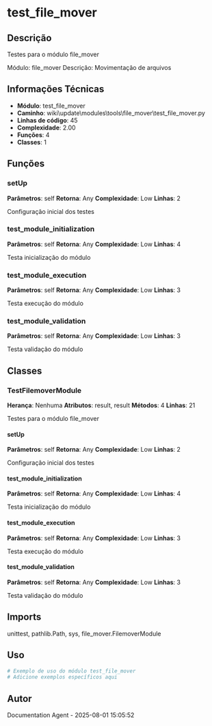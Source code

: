 # test_file_mover

## Descrição

Testes para o módulo file_mover

Módulo: file_mover
Descrição: Movimentação de arquivos

## Informações Técnicas

- **Módulo**: test_file_mover
- **Caminho**: wiki\update\modules\tools\file_mover\test_file_mover.py
- **Linhas de código**: 45
- **Complexidade**: 2.00
- **Funções**: 4
- **Classes**: 1

## Funções

### setUp

**Parâmetros**: self
**Retorna**: Any
**Complexidade**: Low
**Linhas**: 2

Configuração inicial dos testes

### test_module_initialization

**Parâmetros**: self
**Retorna**: Any
**Complexidade**: Low
**Linhas**: 4

Testa inicialização do módulo

### test_module_execution

**Parâmetros**: self
**Retorna**: Any
**Complexidade**: Low
**Linhas**: 3

Testa execução do módulo

### test_module_validation

**Parâmetros**: self
**Retorna**: Any
**Complexidade**: Low
**Linhas**: 3

Testa validação do módulo

## Classes

### TestFilemoverModule

**Herança**: Nenhuma
**Atributos**: result, result
**Métodos**: 4
**Linhas**: 21

Testes para o módulo file_mover

#### setUp

**Parâmetros**: self
**Retorna**: Any
**Complexidade**: Low
**Linhas**: 2

Configuração inicial dos testes

#### test_module_initialization

**Parâmetros**: self
**Retorna**: Any
**Complexidade**: Low
**Linhas**: 4

Testa inicialização do módulo

#### test_module_execution

**Parâmetros**: self
**Retorna**: Any
**Complexidade**: Low
**Linhas**: 3

Testa execução do módulo

#### test_module_validation

**Parâmetros**: self
**Retorna**: Any
**Complexidade**: Low
**Linhas**: 3

Testa validação do módulo

## Imports

unittest, pathlib.Path, sys, file_mover.FilemoverModule

## Uso

```python
# Exemplo de uso do módulo test_file_mover
# Adicione exemplos específicos aqui
```

## Autor

Documentation Agent - 2025-08-01 15:05:52
